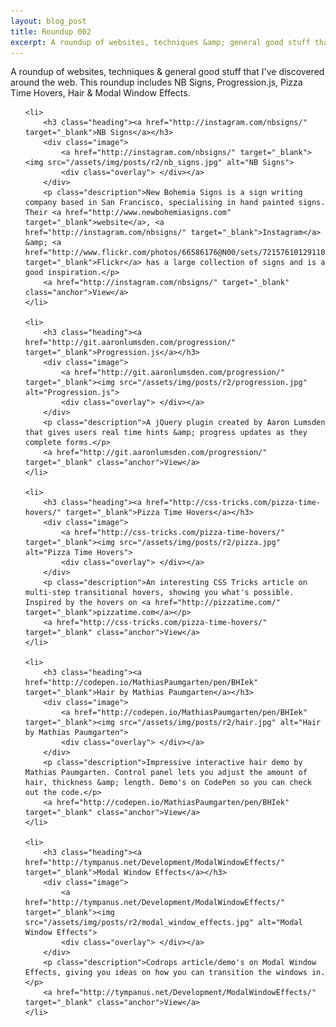 ```yaml
---
layout: blog_post
title: Roundup 002
excerpt: A roundup of websites, techniques &amp; general good stuff that I've discovered around the web. This roundup includes NB Signs, Progression.js, Pizza Time Hovers, Hair &amp; Modal Window Effects.
---
```

<p class="intro">A roundup of websites, techniques &amp; general good stuff that I've discovered around the web. This roundup includes NB Signs, Progression.js, Pizza Time Hovers, Hair &amp; Modal Window Effects.</p>

<ul>
	
	<li>
		<h3 class="heading"><a href="http://instagram.com/nbsigns/" target="_blank">NB Signs</a></h3>
		<div class="image">
			<a href="http://instagram.com/nbsigns/" target="_blank"><img src="/assets/img/posts/r2/nb_signs.jpg" alt="NB Signs">
			<div class="overlay"> </div></a>
		</div>
		<p class="description">New Bohemia Signs is a sign writing company based in San Francisco, specialising in hand painted signs. Their <a href="http://www.newbohemiasigns.com" target="_blank">website</a>, <a href="http://instagram.com/nbsigns/" target="_blank">Instagram</a> &amp; <a href="http://www.flickr.com/photos/66586176@N00/sets/72157610129110376/" target="_blank">Flickr</a> has a large collection of signs and is a good inspiration.</p>
		<a href="http://instagram.com/nbsigns/" target="_blank" class="anchor">View</a>
	</li>

	<li>
		<h3 class="heading"><a href="http://git.aaronlumsden.com/progression/" target="_blank">Progression.js</a></h3>
		<div class="image">
			<a href="http://git.aaronlumsden.com/progression/" target="_blank"><img src="/assets/img/posts/r2/progression.jpg" alt="Progression.js">
			<div class="overlay"> </div></a>
		</div>
		<p class="description">A jQuery plugin created by Aaron Lumsden that gives users real time hints &amp; progress updates as they complete forms.</p>
		<a href="http://git.aaronlumsden.com/progression/" target="_blank" class="anchor">View</a>
	</li>

	<li>
		<h3 class="heading"><a href="http://css-tricks.com/pizza-time-hovers/" target="_blank">Pizza Time Hovers</a></h3>
		<div class="image">
			<a href="http://css-tricks.com/pizza-time-hovers/" target="_blank"><img src="/assets/img/posts/r2/pizza.jpg" alt="Pizza Time Hovers">
			<div class="overlay"> </div></a>
		</div>
		<p class="description">An interesting CSS Tricks article on multi-step transitional hovers, showing you what's possible. Inspired by the hovers on <a href="http://pizzatime.com/" target="_blank">pizzatime.com</a></p>
		<a href="http://css-tricks.com/pizza-time-hovers/" target="_blank" class="anchor">View</a>
	</li>

	<li>
		<h3 class="heading"><a href="http://codepen.io/MathiasPaumgarten/pen/BHIek" target="_blank">Hair by Mathias Paumgarten</a></h3>
		<div class="image">
			<a href="http://codepen.io/MathiasPaumgarten/pen/BHIek" target="_blank"><img src="/assets/img/posts/r2/hair.jpg" alt="Hair by Mathias Paumgarten">
			<div class="overlay"> </div></a>
		</div>
		<p class="description">Impressive interactive hair demo by Mathias Paumgarten. Control panel lets you adjust the amount of hair, thickness &amp; length. Demo's on CodePen so you can check out the code.</p>
		<a href="http://codepen.io/MathiasPaumgarten/pen/BHIek" target="_blank" class="anchor">View</a>
	</li>

	<li>
		<h3 class="heading"><a href="http://tympanus.net/Development/ModalWindowEffects/" target="_blank">Modal Window Effects</a></h3>
		<div class="image">
			<a href="http://tympanus.net/Development/ModalWindowEffects/" target="_blank"><img src="/assets/img/posts/r2/modal_window_effects.jpg" alt="Modal Window Effects">
			<div class="overlay"> </div></a>
		</div>
		<p class="description">Codrops article/demo's on Modal Window Effects, giving you ideas on how you can transition the windows in.</p>
		<a href="http://tympanus.net/Development/ModalWindowEffects/" target="_blank" class="anchor">View</a>
	</li>
	
	
</ul>